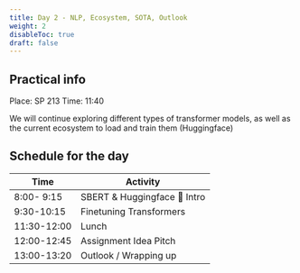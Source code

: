 ```yaml
---
title: Day 2 - NLP, Ecosystem, SOTA, Outlook
weight: 2
disableToc: true
draft: false
---
```


## Practical info
Place: SP 213
Time: 11:40

We will continue exploring different types of transformer models, as well as the current ecosystem to load and train them (Huggingface)

## Schedule for the day

| Time         | Activity                                       | 
|--------------|------------------------------------------------|
|  8:00- 9:15  | SBERT & Huggingface 🤗 Intro                   |
|  9:30-10:15  | Finetuning Transformers                        |
| 11:30-12:00  | Lunch                                          |
| 12:00-12:45  | Assignment Idea Pitch                          |
| 13:00-13:20  | Outlook / Wrapping up                          |



<!---
{{< tabs >}}

{{< tab name="Joint recordings">}}
  <h2>Assignment 1 handout</h2>
  {{< panopto  "https://panopto.aau.dk/Panopto/Pages/Embed.aspx?id=4b2660d2-790f-49cf-84be-ada900ea3083&autoplay=false&offerviewer=true&showtitle=true&showbrand=false&start=0&interactivity=all" >}}

{{< /tab >}}



{{< tab name="R Application">}}
<div>

  <h2>R: Recording</h2>
 
 coming soon

</div>
{{< /tab >}}



{{< tab name="Python Application">}}
<div>
  
  
  <h2>Python group recoding </h2>
  {{< panopto "https://panopto.aau.dk/Panopto/Pages/Embed.aspx?id=3c6006e6-e8e2-4ac4-a0a8-ada900ea85bc&autoplay=false&offerviewer=true&showtitle=true&showbrand=false&start=0&interactivity=all" >}}
</div>
{{< /tab >}}

{{< /tabs >}}
 --->


